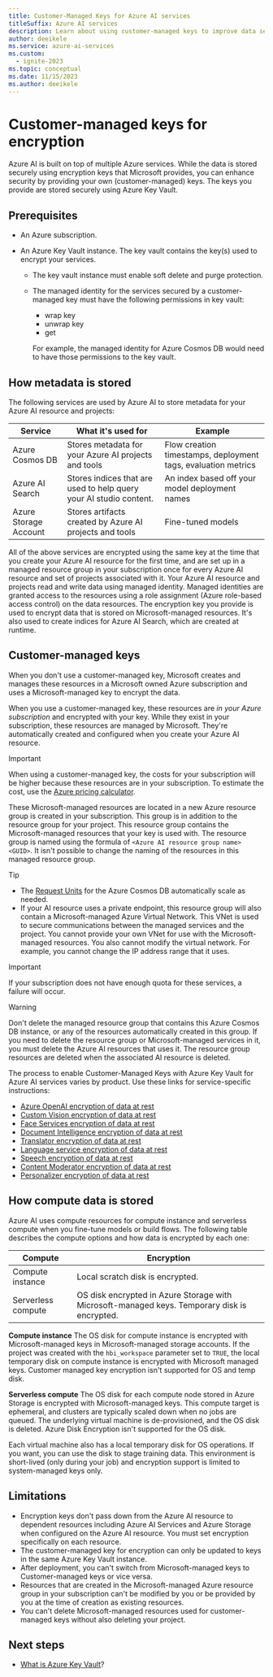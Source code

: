 ```yaml
---
title: Customer-Managed Keys for Azure AI services
titleSuffix: Azure AI services
description: Learn about using customer-managed keys to improve data security with Azure AI services.
author: deeikele
ms.service: azure-ai-services
ms.custom:
  - ignite-2023
ms.topic: conceptual
ms.date: 11/15/2023
ms.author: deeikele
---
```


# Customer-managed keys for encryption

Azure AI is built on top of multiple Azure services. While the data is stored securely using encryption keys that Microsoft provides, you can enhance security by providing your own (customer-managed) keys. The keys you provide are stored securely using Azure Key Vault.

## Prerequisites

* An Azure subscription.
* An Azure Key Vault instance. The key vault contains the key(s) used to encrypt your services.

    * The key vault instance must enable soft delete and purge protection.
    * The managed identity for the services secured by a customer-managed key must have the following permissions in key vault:

        * wrap key
        * unwrap key
        * get

        For example, the managed identity for Azure Cosmos DB would need to have those permissions to the key vault.

## How metadata is stored

The following services are used by Azure AI to store metadata for your Azure AI resource and projects:

|Service|What it's used for|Example|
|-----|-----|-----|
|Azure Cosmos DB|Stores metadata for your Azure AI projects and tools|Flow creation timestamps, deployment tags, evaluation metrics|
|Azure AI Search|Stores indices that are used to help query your AI studio content.|An index based off your model deployment names|
|Azure Storage Account|Stores artifacts created by Azure AI projects and tools|Fine-tuned models|

All of the above services are encrypted using the same key at the time that you create your Azure AI resource for the first time, and are set up in a managed resource group in your subscription once for every Azure AI resource and set of projects associated with it. Your Azure AI resource and projects read and write data using managed identity. Managed identities are granted access to the resources using a role assignment (Azure role-based access control) on the data resources. The encryption key you provide is used to encrypt data that is stored on Microsoft-managed resources. It's also used to create indices for Azure AI Search, which are created at runtime.

## Customer-managed keys

When you don't use a customer-managed key, Microsoft creates and manages these resources in a Microsoft owned Azure subscription and uses a Microsoft-managed key to encrypt the data. 

When you use a customer-managed key, these resources are _in your Azure subscription_ and encrypted with your key. While they exist in your subscription, these resources are managed by Microsoft. They're automatically created and configured when you create your Azure AI resource. 

> [!IMPORTANT]
> When using a customer-managed key, the costs for your subscription will be higher because these resources are in your subscription. To estimate the cost, use the [Azure pricing calculator](https://azure.microsoft.com/pricing/calculator/).

These Microsoft-managed resources are located in a new Azure resource group is created in your subscription. This group is in addition to the resource group for your project. This resource group contains the Microsoft-managed resources that your key is used with. The resource group is named using the formula of `<Azure AI resource group name><GUID>`. It isn't possible to change the naming of the resources in this managed resource group.

> [!TIP]
> * The [Request Units](../../cosmos-db/request-units.md) for the Azure Cosmos DB automatically scale as needed.
> * If your AI resource uses a private endpoint, this resource group will also contain a Microsoft-managed Azure Virtual Network. This VNet is used to secure communications between the managed services and the project. You cannot provide your own VNet for use with the Microsoft-managed resources. You also cannot modify the virtual network. For example, you cannot change the IP address range that it uses.

> [!IMPORTANT]
> If your subscription does not have enough quota for these services, a failure will occur.

> [!WARNING]
> Don't delete the managed resource group that contains this Azure Cosmos DB instance, or any of the resources automatically created in this group. If you need to delete the resource group or Microsoft-managed services in it, you must delete the Azure AI resources that uses it. The resource group resources are deleted when the associated AI resource is deleted.

The process to enable Customer-Managed Keys with Azure Key Vault for Azure AI services varies by product. Use these links for service-specific instructions:

* [Azure OpenAI encryption of data at rest](../openai/encrypt-data-at-rest.md)
* [Custom Vision encryption of data at rest](../custom-vision-service/encrypt-data-at-rest.md)
* [Face Services encryption of data at rest](../computer-vision/identity-encrypt-data-at-rest.md)
* [Document Intelligence encryption of data at rest](../../ai-services/document-intelligence/encrypt-data-at-rest.md)
* [Translator encryption of data at rest](../translator/encrypt-data-at-rest.md)
* [Language service encryption of data at rest](../language-service/concepts/encryption-data-at-rest.md)
* [Speech encryption of data at rest](../speech-service/speech-encryption-of-data-at-rest.md)
* [Content Moderator encryption of data at rest](../Content-Moderator/encrypt-data-at-rest.md)
* [Personalizer encryption of data at rest](../personalizer/encrypt-data-at-rest.md)

## How compute data is stored

Azure AI uses compute resources for compute instance and serverless compute when you fine-tune models or build flows. The following table describes the compute options and how data is encrypted by each one:

| Compute | Encryption |
| ----- | ----- |
| Compute instance | Local scratch disk is encrypted. |
| Serverless compute | OS disk encrypted in Azure Storage with Microsoft-managed keys. Temporary disk is encrypted. |

**Compute instance**
The OS disk for compute instance is encrypted with Microsoft-managed keys in Microsoft-managed storage accounts. If the project was created with the `hbi_workspace` parameter set to `TRUE`, the local temporary disk on compute instance is encrypted with Microsoft managed keys. Customer managed key encryption isn't supported for OS and temp disk.

**Serverless compute**
The OS disk for each compute node stored in Azure Storage is encrypted with Microsoft-managed keys. This compute target is ephemeral, and clusters are typically scaled down when no jobs are queued. The underlying virtual machine is de-provisioned, and the OS disk is deleted. Azure Disk Encryption isn't supported for the OS disk. 

Each virtual machine also has a local temporary disk for OS operations. If you want, you can use the disk to stage training data. This environment is short-lived (only during your job) and encryption support is limited to system-managed keys only.

## Limitations

* Encryption keys don't pass down from the Azure AI resource to dependent resources including Azure AI Services and Azure Storage when configured on the Azure AI resource. You must set encryption specifically on each resource.
* The customer-managed key for encryption can only be updated to keys in the same Azure Key Vault instance.
* After deployment, you can't switch from Microsoft-managed keys to Customer-managed keys or vice versa.
* Resources that are created in the Microsoft-managed Azure resource group in your subscription can't be modified by you or be provided by you at the time of creation as existing resources.
* You can't delete Microsoft-managed resources used for customer-managed keys without also deleting your project.

## Next steps

* [What is Azure Key Vault](../../key-vault/general/overview.md)?
